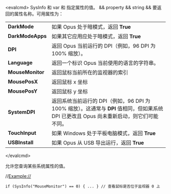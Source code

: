 \<evalcmd\> SysInfo 和 var 和 指定属性的值。 && property && string && 要返回的属性名称。可用属性为：

|                  |                                                                                                                                                                                                                                           |
|------------------|-------------------------------------------------------------------------------------------------------------------------------------------------------------------------------------------------------------------------------------------|
| **DarkMode**     | 如果 Opus 处于暗模式，返回 **True**                                                                                                                                                                                                  |
| **DarkModeApps** | 如果其它应用应处于暗模式，返回 **True**                                                                                                                                                                                     |
| **DPI**          | 返回 Opus 当前运行的 DPI（例如，96 DPI 为 100% 缩放）。                                                                                                                                                          |
| **Language**     | 返回一个标识 Opus 当前使用的语言的字符串。                                                                                                                                                                        |
| **MouseMonitor** | 返回鼠标当前所在的监视器的索引                                                                                                                                                                                        |
| **MousePosX**    | 返回鼠标 x 坐标                                                                                                                                                                                                                |
| **MousePosY**    | 返回鼠标 y 坐标                                                                                                                                                                                                                |
| **SystemDPI**    | 返回系统当前运行的 DPI（例如，96 DPI 为 100% 缩放）。这通常与 **DPI** 值相同，但如果系统 DPI 已更改且 Opus 尚未重新启动，则它们可能不同。 |
| **TouchInput**   | 如果 Windows 处于平板电脑模式，返回 **True**                                                                                                                                                                                             |
| **USBInstall**   | 如果 Opus 从 USB 导出运行，返回 **True**                                                                                                                                                                                     |

\</evalcmd\>

允许您查询某些系统属性的值。

//<Example://>

    if (SysInfo("MouseMonitor") == 0) { ... } // 查看鼠标是否位于监视器 0 上
